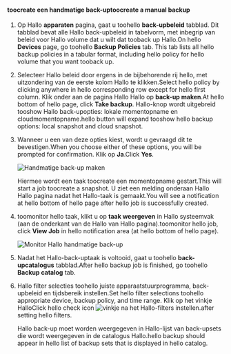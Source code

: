 
<!--author=SharS last changed: 9/15/15-->


#### <a name="toocreate-a-manual-backup"></a><span data-ttu-id="fe5bd-101">toocreate een handmatige back-up</span><span class="sxs-lookup"><span data-stu-id="fe5bd-101">toocreate a manual backup</span></span>
1. <span data-ttu-id="fe5bd-102">Op Hallo **apparaten** pagina, gaat u toohello **back-upbeleid** tabblad. Dit tabblad bevat alle Hallo back-upbeleid in tabelvorm, met inbegrip van beleid voor Hallo volume dat u wilt dat tooback up Hallo.</span><span class="sxs-lookup"><span data-stu-id="fe5bd-102">On hello **Devices** page, go toohello **Backup Policies** tab. This tab lists all hello backup policies in a tabular format, including hello policy for hello volume that you want tooback up.</span></span>
2. <span data-ttu-id="fe5bd-103">Selecteer Hallo beleid door ergens in de bijbehorende rij hello, met uitzondering van de eerste kolom Hallo te klikken.</span><span class="sxs-lookup"><span data-stu-id="fe5bd-103">Select hello policy by clicking anywhere in hello corresponding row except for hello first column.</span></span> <span data-ttu-id="fe5bd-104">Klik onder aan de pagina Hallo Hallo op **back-up maken**.</span><span class="sxs-lookup"><span data-stu-id="fe5bd-104">At hello bottom of hello page, click **Take backup**.</span></span> <span data-ttu-id="fe5bd-105">Hallo-knop wordt uitgebreid tooshow Hallo back-upopties: lokale momentopname en cloudmomentopname.</span><span class="sxs-lookup"><span data-stu-id="fe5bd-105">hello button will expand tooshow hello backup options: local snapshot and cloud snapshot.</span></span> 
3. <span data-ttu-id="fe5bd-106">Wanneer u een van deze opties kiest, wordt u gevraagd dit te bevestigen.</span><span class="sxs-lookup"><span data-stu-id="fe5bd-106">When you choose either of these options, you will be prompted for confirmation.</span></span> <span data-ttu-id="fe5bd-107">Klik op **Ja**.</span><span class="sxs-lookup"><span data-stu-id="fe5bd-107">Click **Yes**.</span></span> 
   
    ![Handmatige back-up maken](./media/storsimple-create-manual-backup/HCS_CreateManualBackup1-include.png)
   
    <span data-ttu-id="fe5bd-109">Hiermee wordt een taak toocreate een momentopname gestart.</span><span class="sxs-lookup"><span data-stu-id="fe5bd-109">This will start a job toocreate a snapshot.</span></span> <span data-ttu-id="fe5bd-110">U ziet een melding onderaan Hallo Hallo pagina nadat het Hallo-taak is gemaakt.</span><span class="sxs-lookup"><span data-stu-id="fe5bd-110">You will see a notification at hello bottom of hello page after hello job is successfully created.</span></span>
4. <span data-ttu-id="fe5bd-111">toomonitor hello taak, klikt u op **taak weergeven** in Hallo systeemvak (aan de onderkant van de Hallo van Hallo pagina).</span><span class="sxs-lookup"><span data-stu-id="fe5bd-111">toomonitor hello job, click **View Job** in hello notification area (at hello bottom of hello page).</span></span> 
   
    ![Monitor Hallo handmatige back-up](./media/storsimple-create-manual-backup/HCS_CreateManualBackup2-include.png)
5. <span data-ttu-id="fe5bd-113">Nadat het Hallo-back-uptaak is voltooid, gaat u toohello **back-upcatalogus** tabblad.</span><span class="sxs-lookup"><span data-stu-id="fe5bd-113">After hello backup job is finished, go toohello **Backup catalog** tab.</span></span>
6. <span data-ttu-id="fe5bd-114">Hallo filter selecties toohello juiste apparaatstuurprogramma, back-upbeleid en tijdsbereik instellen.</span><span class="sxs-lookup"><span data-stu-id="fe5bd-114">Set hello filter selections toohello appropriate device, backup policy, and time range.</span></span> <span data-ttu-id="fe5bd-115">Klik op het vinkje Hallo</span><span class="sxs-lookup"><span data-stu-id="fe5bd-115">Click hello check icon</span></span> ![vinkje](./media/storsimple-create-manual-backup/HCS_CheckIcon-include.png) <span data-ttu-id="fe5bd-117">na het Hallo-filters instellen.</span><span class="sxs-lookup"><span data-stu-id="fe5bd-117">after setting hello filters.</span></span>
   
   <span data-ttu-id="fe5bd-118">Hallo back-up moet worden weergegeven in Hallo-lijst van back-upsets die wordt weergegeven in de catalogus Hallo.</span><span class="sxs-lookup"><span data-stu-id="fe5bd-118">hello backup should appear in hello list of backup sets that is displayed in hello catalog.</span></span>

